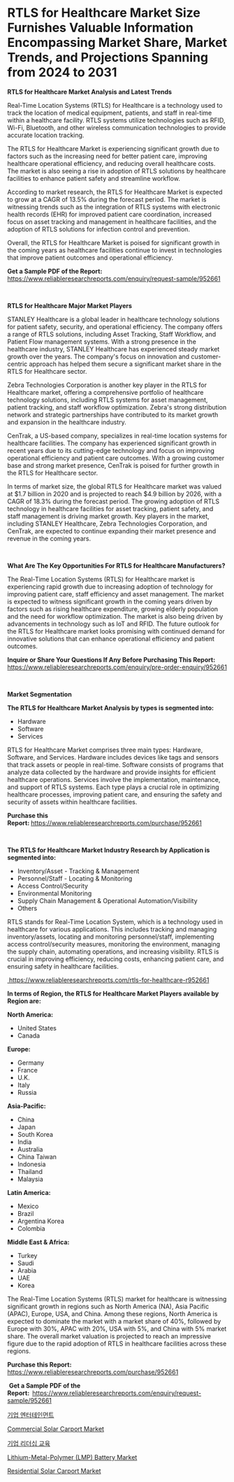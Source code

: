 <p><h1>RTLS for Healthcare Market Size Furnishes Valuable Information Encompassing Market Share, Market Trends, and Projections Spanning from 2024 to 2031</h1></p><p><strong>RTLS for Healthcare Market Analysis and Latest Trends</strong></p>
<p><p>Real-Time Location Systems (RTLS) for Healthcare is a technology used to track the location of medical equipment, patients, and staff in real-time within a healthcare facility. RTLS systems utilize technologies such as RFID, Wi-Fi, Bluetooth, and other wireless communication technologies to provide accurate location tracking.</p><p>The RTLS for Healthcare Market is experiencing significant growth due to factors such as the increasing need for better patient care, improving healthcare operational efficiency, and reducing overall healthcare costs. The market is also seeing a rise in adoption of RTLS solutions by healthcare facilities to enhance patient safety and streamline workflow.</p><p>According to market research, the RTLS for Healthcare Market is expected to grow at a CAGR of 13.5% during the forecast period. The market is witnessing trends such as the integration of RTLS systems with electronic health records (EHR) for improved patient care coordination, increased focus on asset tracking and management in healthcare facilities, and the adoption of RTLS solutions for infection control and prevention.</p><p>Overall, the RTLS for Healthcare Market is poised for significant growth in the coming years as healthcare facilities continue to invest in technologies that improve patient outcomes and operational efficiency.</p></p>
<p><strong>Get a Sample PDF of the Report:&nbsp;</strong> <a href="https://www.reliableresearchreports.com/enquiry/request-sample/952661">https://www.reliableresearchreports.com/enquiry/request-sample/952661</a></p>
<p>&nbsp;</p>
<p><strong>RTLS for Healthcare Major Market Players</strong></p>
<p><p>STANLEY Healthcare is a global leader in healthcare technology solutions for patient safety, security, and operational efficiency. The company offers a range of RTLS solutions, including Asset Tracking, Staff Workflow, and Patient Flow management systems. With a strong presence in the healthcare industry, STANLEY Healthcare has experienced steady market growth over the years. The company's focus on innovation and customer-centric approach has helped them secure a significant market share in the RTLS for Healthcare sector.</p><p>Zebra Technologies Corporation is another key player in the RTLS for Healthcare market, offering a comprehensive portfolio of healthcare technology solutions, including RTLS systems for asset management, patient tracking, and staff workflow optimization. Zebra's strong distribution network and strategic partnerships have contributed to its market growth and expansion in the healthcare industry.</p><p>CenTrak, a US-based company, specializes in real-time location systems for healthcare facilities. The company has experienced significant growth in recent years due to its cutting-edge technology and focus on improving operational efficiency and patient care outcomes. With a growing customer base and strong market presence, CenTrak is poised for further growth in the RTLS for Healthcare sector.</p><p>In terms of market size, the global RTLS for Healthcare market was valued at $1.7 billion in 2020 and is projected to reach $4.9 billion by 2026, with a CAGR of 18.3% during the forecast period. The growing adoption of RTLS technology in healthcare facilities for asset tracking, patient safety, and staff management is driving market growth. Key players in the market, including STANLEY Healthcare, Zebra Technologies Corporation, and CenTrak, are expected to continue expanding their market presence and revenue in the coming years.</p></p>
<p>&nbsp;</p>
<p><strong>What Are The Key Opportunities For RTLS for Healthcare Manufacturers?</strong></p>
<p><p>The Real-Time Location Systems (RTLS) for Healthcare market is experiencing rapid growth due to increasing adoption of technology for improving patient care, staff efficiency and asset management. The market is expected to witness significant growth in the coming years driven by factors such as rising healthcare expenditure, growing elderly population and the need for workflow optimization. The market is also being driven by advancements in technology such as IoT and RFID. The future outlook for the RTLS for Healthcare market looks promising with continued demand for innovative solutions that can enhance operational efficiency and patient outcomes.</p></p>
<p><strong>Inquire or Share Your Questions If Any Before Purchasing This Report:</strong> <a href="https://www.reliableresearchreports.com/enquiry/pre-order-enquiry/952661">https://www.reliableresearchreports.com/enquiry/pre-order-enquiry/952661</a></p>
<p>&nbsp;</p>
<p><strong>Market Segmentation</strong></p>
<p><strong>The RTLS for Healthcare Market Analysis by types is segmented into:</strong></p>
<p><ul><li>Hardware</li><li>Software</li><li>Services</li></ul></p>
<p><p>RTLS for Healthcare Market comprises three main types: Hardware, Software, and Services. Hardware includes devices like tags and sensors that track assets or people in real-time. Software consists of programs that analyze data collected by the hardware and provide insights for efficient healthcare operations. Services involve the implementation, maintenance, and support of RTLS systems. Each type plays a crucial role in optimizing healthcare processes, improving patient care, and ensuring the safety and security of assets within healthcare facilities.</p></p>
<p><strong>Purchase this Report:&nbsp;</strong><a href="https://www.reliableresearchreports.com/purchase/952661">https://www.reliableresearchreports.com/purchase/952661</a></p>
<p>&nbsp;</p>
<p><strong>The RTLS for Healthcare Market Industry Research by Application is segmented into:</strong></p>
<p><ul><li>Inventory/Asset - Tracking & Management</li><li>Personnel/Staff - Locating & Monitoring</li><li>Access Control/Security</li><li>Environmental Monitoring</li><li>Supply Chain Management & Operational Automation/Visibility</li><li>Others</li></ul></p>
<p><p>RTLS stands for Real-Time Location System, which is a technology used in healthcare for various applications. This includes tracking and managing inventory/assets, locating and monitoring personnel/staff, implementing access control/security measures, monitoring the environment, managing the supply chain, automating operations, and increasing visibility. RTLS is crucial in improving efficiency, reducing costs, enhancing patient care, and ensuring safety in healthcare facilities.</p></p>
<p><a href="https://www.reliableresearchreports.com/rtls-for-healthcare-r952661">&nbsp;https://www.reliableresearchreports.com/rtls-for-healthcare-r952661</a></p>
<p><strong>In terms of Region, the RTLS for Healthcare Market Players available by Region are:</strong></p>
<p>
    <p> <strong> North America: </strong>
        <ul>
            <li>United States</li>
            <li>Canada</li>
        </ul>
        </p> 
    <p> <strong> Europe: </strong>
        <ul>
            <li>Germany</li>
            <li>France</li>
            <li>U.K.</li>
            <li>Italy</li>
            <li>Russia</li>
        </ul>
        </p> 
    <p> <strong> Asia-Pacific: </strong>
        <ul>
            <li>China</li>
            <li>Japan</li>
            <li>South Korea</li>
            <li>India</li>
            <li>Australia</li>
            <li>China Taiwan</li>
            <li>Indonesia</li>
            <li>Thailand</li>
            <li>Malaysia</li>
        </ul>
        </p> 
    <p> <strong> Latin America: </strong>
        <ul>
            <li>Mexico</li>
            <li>Brazil</li>
            <li>Argentina Korea</li>
            <li>Colombia</li>
        </ul>
        </p> 
    <p> <strong> Middle East & Africa: </strong>
        <ul>
            <li>Turkey</li>
            <li>Saudi</li>
            <li>Arabia</li>
            <li>UAE</li>
            <li>Korea</li>
        </ul>
    </p>
    </p>
<p><p>The Real-Time Location Systems (RTLS) market for healthcare is witnessing significant growth in regions such as North America (NA), Asia Pacific (APAC), Europe, USA, and China. Among these regions, North America is expected to dominate the market with a market share of 40%, followed by Europe with 30%, APAC with 20%, USA with 5%, and China with 5% market share. The overall market valuation is projected to reach an impressive figure due to the rapid adoption of RTLS in healthcare facilities across these regions.</p></p>
<p><strong>Purchase this Report: </strong><a href="https://www.reliableresearchreports.com/purchase/952661">https://www.reliableresearchreports.com/purchase/952661</a></p>
<p>&nbsp;<strong>Get a Sample PDF of the Report:&nbsp;&nbsp;</strong><a href="https://www.reliableresearchreports.com/enquiry/request-sample/952661">https://www.reliableresearchreports.com/enquiry/request-sample/952661</a></p>
<p><strong></strong></p>
<p><p><a href="https://github.com/khytkeqagplkzqvh/Market-Research-Report-List-4/blob/main/603365579645.md">기업 엔터테인먼트</a></p><p><a href="https://github.com/amayrani15moore/Market-Research-Report-List-1/blob/main/commercial-solar-carport-market.md">Commercial Solar Carport Market</a></p><p><a href="https://github.com/TimmyMann6767/Market-Research-Report-List-3/blob/main/283187679646.md">기업 리더십 교육</a></p><p><a href="https://www.linkedin.com/pulse/lithium-metal-polymer-lmp-battery-market-size-share-trends-analysis-gfwaf?trackingId=3wNXw3TpQa2ZIA2bvRyymg%3D%3D">Lithium-Metal-Polymer (LMP) Battery Market</a></p><p><a href="https://github.com/ChiragRp1/Market-Research-Report-List-6/blob/main/residential-solar-carport-market.md">Residential Solar Carport Market</a></p></p>